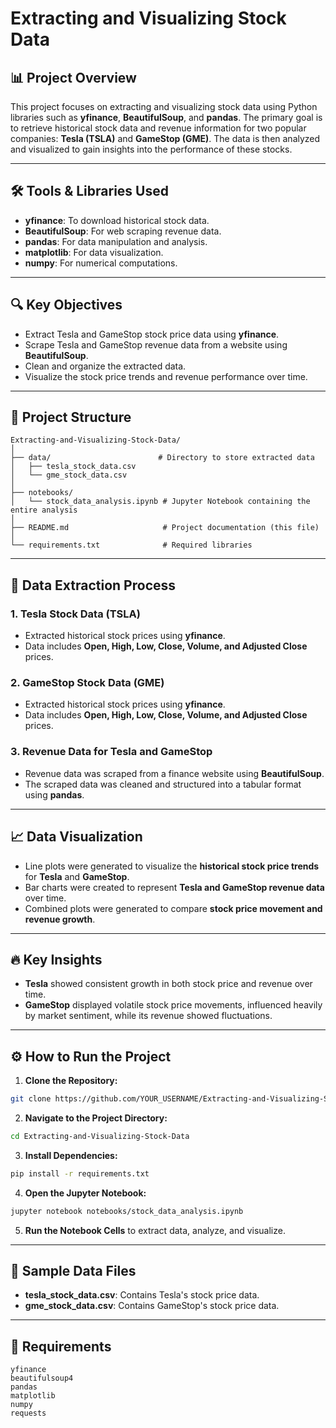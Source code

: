 # Extracting and Visualizing Stock Data

## 📊 Project Overview
This project focuses on extracting and visualizing stock data using Python libraries such as **yfinance**, **BeautifulSoup**, and **pandas**. The primary goal is to retrieve historical stock data and revenue information for two popular companies: **Tesla (TSLA)** and **GameStop (GME)**. The data is then analyzed and visualized to gain insights into the performance of these stocks.

---

## 🛠️ Tools & Libraries Used
- **yfinance**: To download historical stock data.
- **BeautifulSoup**: For web scraping revenue data.
- **pandas**: For data manipulation and analysis.
- **matplotlib**: For data visualization.
- **numpy**: For numerical computations.

---

## 🔍 Key Objectives
- Extract Tesla and GameStop stock price data using **yfinance**.
- Scrape Tesla and GameStop revenue data from a website using **BeautifulSoup**.
- Clean and organize the extracted data.
- Visualize the stock price trends and revenue performance over time.

---

## 🚀 Project Structure
```
Extracting-and-Visualizing-Stock-Data/
│
├── data/                        # Directory to store extracted data
│   ├── tesla_stock_data.csv
│   └── gme_stock_data.csv
│
├── notebooks/
│   └── stock_data_analysis.ipynb # Jupyter Notebook containing the entire analysis
│
├── README.md                     # Project documentation (this file)
│
└── requirements.txt              # Required libraries
```

---

## 📝 Data Extraction Process
### 1. **Tesla Stock Data (TSLA)**
- Extracted historical stock prices using **yfinance**.
- Data includes **Open, High, Low, Close, Volume, and Adjusted Close** prices.

### 2. **GameStop Stock Data (GME)**
- Extracted historical stock prices using **yfinance**.
- Data includes **Open, High, Low, Close, Volume, and Adjusted Close** prices.

### 3. **Revenue Data for Tesla and GameStop**
- Revenue data was scraped from a finance website using **BeautifulSoup**.
- The scraped data was cleaned and structured into a tabular format using **pandas**.

---

## 📈 Data Visualization
- Line plots were generated to visualize the **historical stock price trends** for **Tesla** and **GameStop**.
- Bar charts were created to represent **Tesla and GameStop revenue data** over time.
- Combined plots were generated to compare **stock price movement and revenue growth**.

---

## 🔥 Key Insights
- **Tesla** showed consistent growth in both stock price and revenue over time.
- **GameStop** displayed volatile stock price movements, influenced heavily by market sentiment, while its revenue showed fluctuations.

---

## ⚙️ How to Run the Project
1. **Clone the Repository:**
```bash
git clone https://github.com/YOUR_USERNAME/Extracting-and-Visualizing-Stock-Data.git
```
2. **Navigate to the Project Directory:**
```bash
cd Extracting-and-Visualizing-Stock-Data
```
3. **Install Dependencies:**
```bash
pip install -r requirements.txt
```
4. **Open the Jupyter Notebook:**
```bash
jupyter notebook notebooks/stock_data_analysis.ipynb
```
5. **Run the Notebook Cells** to extract data, analyze, and visualize.

---

## 📂 Sample Data Files
- **tesla_stock_data.csv**: Contains Tesla's stock price data.
- **gme_stock_data.csv**: Contains GameStop's stock price data.

---

## 🔧 Requirements
```
yfinance
beautifulsoup4
pandas
matplotlib
numpy
requests
```

